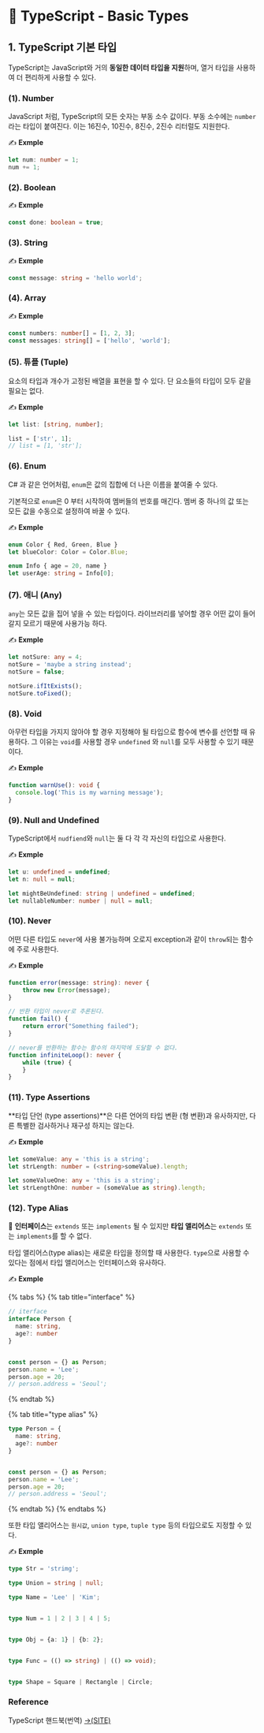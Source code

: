 # 📄 TypeScript - Basic Types

## 1. TypeScript 기본 타입

TypeScript는 JavaScript와 거의 **동일한 데이터 타입을 지원**하며, 열거 타입을 사용하여 더 편리하게 사용할 수 있다.

### \(1\).  Number

JavaScript 처럼, TypeScript의 모든 숫자는 부동 소수 값이다. 부동 소수에는 `number` 라는 타입이 붙여진다. 이는 16진수, 10진수, 8진수, 2진수 리터럴도 지원한다.

✍ **Exmple**

```typescript
let num: number = 1;
num += 1;
```

### \(2\).  Boolean

✍ **Exmple**

```typescript
const done: boolean = true;
```

### \(3\). String

✍ **Exmple**

```typescript
const message: string = 'hello world';
```

### \(4\). Array

✍ **Exmple**

```typescript
const numbers: number[] = [1, 2, 3];
const messages: string[] = ['hello', 'world'];
```

### \(5\). 튜플 \(Tuple\)

요소의 타입과 개수가 고정된 배열을 표현을 할 수 있다. 단 요소들의 타입이 모두 같을 필요는 없다.

✍ **Exmple**

```typescript
let list: [string, number];

list = ['str', 1];
// list = [1, 'str'];
```

### \(6\).  Enum

C\# 과 같은 언어처럼, `enum`은 값의 집합에 더 나은 이름을 붙여줄 수 있다.

기본적으로 `enum`은 0 부터 시작하여 멤버들의 번호를 매긴다. 멤버 중 하나의 값 또는 모든 값을 수동으로 설정하여 바꿀 수 있다.

✍ **Exmple**

```typescript
enum Color { Red, Green, Blue }
let blueColor: Color = Color.Blue;

enum Info { age = 20, name }
let userAge: string = Info[0];
```

### \(7\). 애니 \(Any\)

`any`는 모든 값을 집어 넣을 수 있는 타입이다. 라이브러리를 넣어할 경우 어떤 값이 들어갈지 모르기 때문에 사용가능 하다.

✍ **Exmple**

```typescript
let notSure: any = 4;
notSure = 'maybe a string instead';
notSure = false;

notSure.ifItExists();
notSure.toFixed(); 
```

### \(**8**\). Void

아무런 타입을 가지지 않아야 할 경우 지정해야 될 타입으로 함수에 변수를 선언할 때 유용하다. 그 이유는 `void`를 사용할 경우 `undefined`  와 `null`를 모두 사용할 수 있기 때문이다.

✍ **Exmple**

```typescript
function warnUse(): void {
  console.log('This is my warning message');
}
```

### \(9\). Null and Undefined

 TypeScript에서 `nudfiend`와 `null`는 둘 다 각 각 자신의 타입으로 사용한다.

✍ **Exmple**

```typescript
let u: undefined = undefined;
let n: null = null;

let mightBeUndefined: string | undefined = undefined;
let nullableNumber: number | null = null;
```

### \(10\).  Never

어떤 다른 타입도 `never`에 사용 불가능하며 오로지 exception과 같이 `throw`되는 함수에 주로 사용한다.

✍ **Exmple**

```typescript
function error(message: string): never {
    throw new Error(message);
}

// 반환 타입이 never로 추론된다.
function fail() {
    return error("Something failed");
}

// never를 반환하는 함수는 함수의 마지막에 도달할 수 없다.
function infiniteLoop(): never {
    while (true) {
    }
}
```

### \(11\). Type Assertions

**타입 단언 \(type assertions\)**은 다른 언어의 타입 변환 \(형 변환\)과 유사하지만, 다른 특별한 검사하거나 재구성 하지는 않는다.

✍ **Exmple**

```typescript
let someValue: any = 'this is a string';
let strLength: number = (<string>someValue).length;

let someValueOne: any = 'this is a string';
let strLengthOne: number = (someValue as string).length;
```

### \(12\). **Type Alias**  <a id="reference"></a>

 🤚 **인터페이스**는 `extends` 또는 `implements` 될 수 있지만 **타입 앨리어스**는  `extends` 또는 `implements`를 할 수 없다.

타입 앨리어스\(type alias\)는 새로운 타입을 정의할 때 사용한다. `type`으로 사용할 수 있다는 점에서 타입 앨리어스는 인터페이스와 유사하다. 

✍ **Exmple**

{% tabs %}
{% tab title="interface" %}
```typescript
// iterface
interface Person {
  name: string,
  age?: number
}


const person = {} as Person;
person.name = 'Lee';
person.age = 20;
// person.address = 'Seoul';

```
{% endtab %}

{% tab title="type alias" %}
```typescript
type Person = {
  name: string,
  age?: number
}


const person = {} as Person;
person.name = 'Lee';
person.age = 20;
// person.address = 'Seoul';
```
{% endtab %}
{% endtabs %}

또한 타입 앨리어스는 `원시값`, `union type`, `tuple type`  등의 타입으로도 지정할 수 있다.

✍ **Exmple**

```typescript
type Str = 'strimg';

type Union = string | null;

type Name = 'Lee' | 'Kim';


type Num = 1 | 2 | 3 | 4 | 5;


type Obj = {a: 1} | {b: 2};


type Func = (() => string) | (() => void);


type Shape = Square | Rectangle | Circle;
```



### Reference <a id="reference"></a>

TypeScript 핸드북\(번역\) [→\(SITE\)](https://typescript-kr.github.io/)

